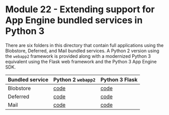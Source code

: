 # Module 22 - Extending support for App Engine bundled services in Python 3

There are six folders in this directory that contain full applications using the Blobstore, Deferred, and Mail bundled services. A Python 2 version using the `webapp2` framework is provided along with a modernized Python 3 equivalent using the Flask web framework and the Python 3 App Engine SDK.

Bundled service | Python 2 `webapp2` | Python 3 Flask
--- | --- | ---
Blobstore | [code](blobstore2) | [code](blobstore3)
Deferred | [code](deferred2) | [code](deferred3)
Mail | [code](mail2) | [code](mail3)
